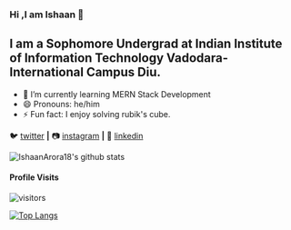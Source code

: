 ### Hi ,I am Ishaan 👋

## I am a Sophomore Undergrad at Indian Institute of Information Technology Vadodara-International Campus Diu.


- 🌱 I’m currently learning MERN Stack Development
- 😄 Pronouns: he/him
- ⚡ Fun fact: I enjoy solving rubik's cube.

🐦 [twitter][twitter] **|** 
📷 [instagram][instagram] **|** 
👔 [linkedin][linkedin]


[twitter]: https://twitter.com/IshaanA97673308
[instagram]: https://www.instagram.com/isshaan_arora_9/
[linkedin]: https://www.linkedin.com/in/ishaan-arora-b27581201/


![IshaanArora18's github stats](https://github-readme-stats.vercel.app/api?username=IshaanArora18&count_private=true&theme=tokyonight&hide=contribs,prs)
#### Profile Visits 

![visitors](https://visitor-badge.glitch.me/badge?page_id=IshaanArora18.IshaanArora18)

[![Top Langs](https://github-readme-stats.vercel.app/api/top-langs/?username=IshaanArora18)](https://github.com/IshaanArora18/github-readme-stats)

